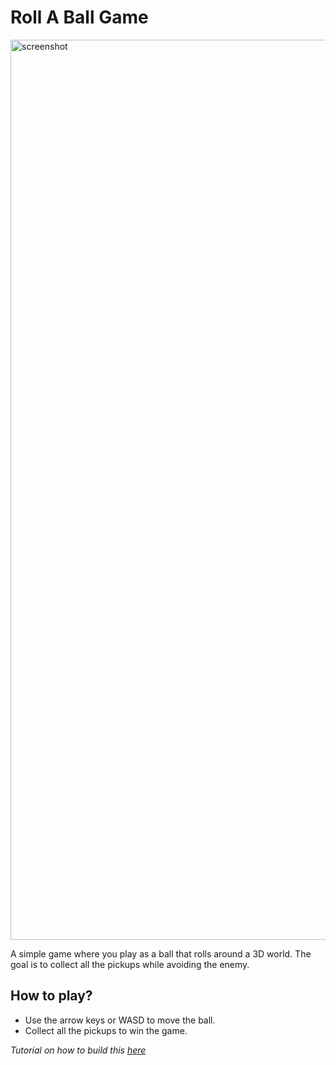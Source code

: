 # Roll A Ball Game

<img width="1440" alt="screenshot" src="https://github.com/user-attachments/assets/91a90caa-3709-4634-8018-3c66a30c50dc">

A simple game where you play as a ball that rolls around a 3D world. The goal is to collect all the pickups while avoiding the enemy.

## How to play?

- Use the arrow keys or WASD to move the ball.
- Collect all the pickups to win the game.

_Tutorial on how to build this [here](https://learn.unity.com/project/roll-a-ball)_
